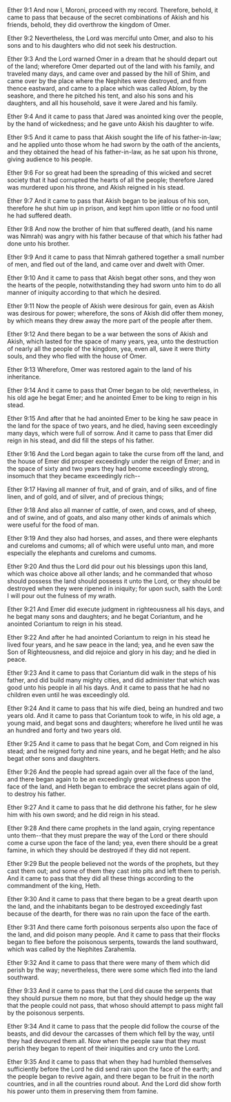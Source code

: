 Ether 9:1 And now I, Moroni, proceed with my record. Therefore, behold,
it came to pass that because of the secret combinations of Akish and his
friends, behold, they did overthrow the kingdom of Omer.

Ether 9:2 Nevertheless, the Lord was merciful unto Omer, and also to his
sons and to his daughters who did not seek his destruction.

Ether 9:3 And the Lord warned Omer in a dream that he should depart out
of the land; wherefore Omer departed out of the land with his family,
and traveled many days, and came over and passed by the hill of Shim,
and came over by the place where the Nephites were destroyed, and from
thence eastward, and came to a place which was called Ablom, by the
seashore, and there he pitched his tent, and also his sons and his
daughters, and all his household, save it were Jared and his family.

Ether 9:4 And it came to pass that Jared was anointed king over the
people, by the hand of wickedness; and he gave unto Akish his daughter
to wife.

Ether 9:5 And it came to pass that Akish sought the life of his
father-in-law; and he applied unto those whom he had sworn by the oath
of the ancients, and they obtained the head of his father-in-law, as he
sat upon his throne, giving audience to his people.

Ether 9:6 For so great had been the spreading of this wicked and secret
society that it had corrupted the hearts of all the people; therefore
Jared was murdered upon his throne, and Akish reigned in his stead.

Ether 9:7 And it came to pass that Akish began to be jealous of his son,
therefore he shut him up in prison, and kept him upon little or no food
until he had suffered death.

Ether 9:8 And now the brother of him that suffered death, (and his name
was Nimrah) was angry with his father because of that which his father
had done unto his brother.

Ether 9:9 And it came to pass that Nimrah gathered together a small
number of men, and fled out of the land, and came over and dwelt with
Omer.

Ether 9:10 And it came to pass that Akish begat other sons, and they won
the hearts of the people, notwithstanding they had sworn unto him to do
all manner of iniquity according to that which he desired.

Ether 9:11 Now the people of Akish were desirous for gain, even as Akish
was desirous for power; wherefore, the sons of Akish did offer them
money, by which means they drew away the more part of the people after
them.

Ether 9:12 And there began to be a war between the sons of Akish and
Akish, which lasted for the space of many years, yea, unto the
destruction of nearly all the people of the kingdom, yea, even all, save
it were thirty souls, and they who fled with the house of Omer.

Ether 9:13 Wherefore, Omer was restored again to the land of his
inheritance.

Ether 9:14 And it came to pass that Omer began to be old; nevertheless,
in his old age he begat Emer; and he anointed Emer to be king to reign
in his stead.

Ether 9:15 And after that he had anointed Emer to be king he saw peace
in the land for the space of two years, and he died, having seen
exceedingly many days, which were full of sorrow. And it came to pass
that Emer did reign in his stead, and did fill the steps of his father.

Ether 9:16 And the Lord began again to take the curse from off the land,
and the house of Emer did prosper exceedingly under the reign of Emer;
and in the space of sixty and two years they had become exceedingly
strong, insomuch that they became exceedingly rich--

Ether 9:17 Having all manner of fruit, and of grain, and of silks, and
of fine linen, and of gold, and of silver, and of precious things;

Ether 9:18 And also all manner of cattle, of oxen, and cows, and of
sheep, and of swine, and of goats, and also many other kinds of animals
which were useful for the food of man.

Ether 9:19 And they also had horses, and asses, and there were elephants
and cureloms and cumoms; all of which were useful unto man, and more
especially the elephants and cureloms and cumoms.

Ether 9:20 And thus the Lord did pour out his blessings upon this land,
which was choice above all other lands; and he commanded that whoso
should possess the land should possess it unto the Lord, or they should
be destroyed when they were ripened in iniquity; for upon such, saith
the Lord: I will pour out the fulness of my wrath.

Ether 9:21 And Emer did execute judgment in righteousness all his days,
and he begat many sons and daughters; and he begat Coriantum, and he
anointed Coriantum to reign in his stead.

Ether 9:22 And after he had anointed Coriantum to reign in his stead he
lived four years, and he saw peace in the land; yea, and he even saw the
Son of Righteousness, and did rejoice and glory in his day; and he died
in peace.

Ether 9:23 And it came to pass that Coriantum did walk in the steps of
his father, and did build many mighty cities, and did administer that
which was good unto his people in all his days. And it came to pass that
he had no children even until he was exceedingly old.

Ether 9:24 And it came to pass that his wife died, being an hundred and
two years old. And it came to pass that Coriantum took to wife, in his
old age, a young maid, and begat sons and daughters; wherefore he lived
until he was an hundred and forty and two years old.

Ether 9:25 And it came to pass that he begat Com, and Com reigned in his
stead; and he reigned forty and nine years, and he begat Heth; and he
also begat other sons and daughters.

Ether 9:26 And the people had spread again over all the face of the
land, and there began again to be an exceedingly great wickedness upon
the face of the land, and Heth began to embrace the secret plans again
of old, to destroy his father.

Ether 9:27 And it came to pass that he did dethrone his father, for he
slew him with his own sword; and he did reign in his stead.

Ether 9:28 And there came prophets in the land again, crying repentance
unto them--that they must prepare the way of the Lord or there should
come a curse upon the face of the land; yea, even there should be a
great famine, in which they should be destroyed if they did not repent.

Ether 9:29 But the people believed not the words of the prophets, but
they cast them out; and some of them they cast into pits and left them
to perish. And it came to pass that they did all these things according
to the commandment of the king, Heth.

Ether 9:30 And it came to pass that there began to be a great dearth
upon the land, and the inhabitants began to be destroyed exceedingly
fast because of the dearth, for there was no rain upon the face of the
earth.

Ether 9:31 And there came forth poisonous serpents also upon the face of
the land, and did poison many people. And it came to pass that their
flocks began to flee before the poisonous serpents, towards the land
southward, which was called by the Nephites Zarahemla.

Ether 9:32 And it came to pass that there were many of them which did
perish by the way; nevertheless, there were some which fled into the
land southward.

Ether 9:33 And it came to pass that the Lord did cause the serpents that
they should pursue them no more, but that they should hedge up the way
that the people could not pass, that whoso should attempt to pass might
fall by the poisonous serpents.

Ether 9:34 And it came to pass that the people did follow the course of
the beasts, and did devour the carcasses of them which fell by the way,
until they had devoured them all. Now when the people saw that they must
perish they began to repent of their iniquities and cry unto the Lord.

Ether 9:35 And it came to pass that when they had humbled themselves
sufficiently before the Lord he did send rain upon the face of the
earth; and the people began to revive again, and there began to be fruit
in the north countries, and in all the countries round about. And the
Lord did show forth his power unto them in preserving them from famine.
